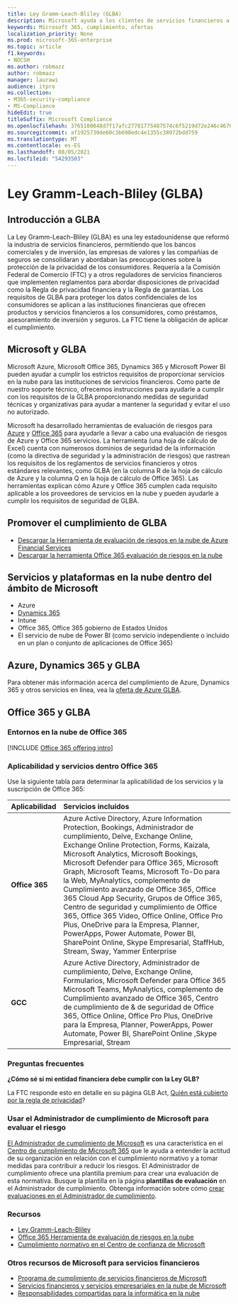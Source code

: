 ```yaml
---
title: Ley Gramm-Leach-Bliley (GLBA)
description: Microsoft ayuda a los clientes de servicios financieros a cumplir con los requisitos de privacidad y seguridad de la Ley Gramm-Leach-Bliley (GLBA).
keywords: Microsoft 365, cumplimiento, ofertas
localization_priority: None
ms.prod: microsoft-365-enterprise
ms.topic: article
f1.keywords:
- NOCSH
ms.author: robmazz
author: robmazz
manager: laurawi
audience: itpro
ms.collection:
- M365-security-compliance
- MS-Compliance
hideEdit: true
titleSuffix: Microsoft Compliance
ms.openlocfilehash: 3765100048d7f17afc27781775487574c6f5219d72e246c4670ccbe91f91f307
ms.sourcegitcommit: af1925730de60c3b698edc4e1355c38972bdd759
ms.translationtype: MT
ms.contentlocale: es-ES
ms.lasthandoff: 08/05/2021
ms.locfileid: "54293503"
---
```

# <a name="gramm-leach-bliley-act-glba"></a>Ley Gramm-Leach-Bliley (GLBA)

## <a name="glba-overview"></a>Introducción a GLBA

La Ley Gramm-Leach-Bliley (GLBA) es una ley estadounidense que reformó la industria de servicios financieros, permitiendo que los bancos comerciales y de inversión, las empresas de valores y las compañías de seguros se consolidaran y abordaban las preocupaciones sobre la protección de la privacidad de los consumidores. Requería a la Comisión Federal de Comercio (FTC) y a otros reguladores de servicios financieros que implementen reglamentos para abordar disposiciones de privacidad como la Regla de privacidad financiera y la Regla de garantías. Los requisitos de GLBA para proteger los datos confidenciales de los consumidores se aplican a las instituciones financieras que ofrecen productos y servicios financieros a los consumidores, como préstamos, asesoramiento de inversión y seguros. La FTC tiene la obligación de aplicar el cumplimiento.

## <a name="microsoft-and-glba"></a>Microsoft y GLBA

Microsoft Azure, Microsoft Office 365, Dynamics 365 y Microsoft Power BI pueden ayudar a cumplir los estrictos requisitos de proporcionar servicios en la nube para las instituciones de servicios financieros. Como parte de nuestro soporte técnico, ofrecemos instrucciones para ayudarle a cumplir con los requisitos de la GLBA proporcionando medidas de seguridad técnicas y organizativas para ayudar a mantener la seguridad y evitar el uso no autorizado.

Microsoft ha desarrollado herramientas de evaluación de riesgos para [Azure](https://servicetrust.microsoft.com/ViewPage/TrustDocuments?command=Download&downloadType=Document&downloadId=6b218946-c235-4234-9beb-d557e39a3f44&docTab=6d000410-c9e9-11e7-9a91-892aae8839ad_Compliance_Guides) y [Office 365](https://servicetrust.microsoft.com/ViewPage/TrustDocuments?command=Download&downloadType=Document&downloadId=55702ffd-c35a-4619-8722-ab71c0c02002&docTab=6d000410-c9e9-11e7-9a91-892aae8839ad_Compliance_Guides) para ayudarle a llevar a cabo una evaluación de riesgos de Azure y Office 365 servicios. La herramienta (una hoja de cálculo de Excel) cuenta con numerosos dominios de seguridad de la información (como la directiva de seguridad y la administración de riesgos) que rastrean los requisitos de los reglamentos de servicios financieros y otros estándares relevantes, como GLBA (en la columna R de la hoja de cálculo de Azure y la columna Q en la hoja de cálculo de Office 365). Las herramientas explican cómo Azure y Office 365 cumplen cada requisito aplicable a los proveedores de servicios en la nube y pueden ayudarle a cumplir los requisitos de seguridad de GLBA.

## <a name="promote-your-glba-compliance"></a>Promover el cumplimiento de GLBA

- [Descargar la Herramienta de evaluación de riesgos en la nube de Azure Financial Services](https://servicetrust.microsoft.com/ViewPage/TrustDocuments?command=Download&downloadType=Document&downloadId=6b218946-c235-4234-9beb-d557e39a3f44&docTab=6d000410-c9e9-11e7-9a91-892aae8839ad_Compliance_Guides)
- [Descargar la herramienta Office 365 evaluación de riesgos en la nube](https://servicetrust.microsoft.com/ViewPage/TrustDocuments?command=Download&downloadType=Document&downloadId=55702ffd-c35a-4619-8722-ab71c0c02002&docTab=6d000410-c9e9-11e7-9a91-892aae8839ad_Compliance_Guides)

## <a name="microsoft-in-scope-cloud-platforms--services"></a>Servicios y plataformas en la nube dentro del ámbito de Microsoft

- Azure
- [Dynamics 365](https://aka.ms/d365-compliance-list)
- Intune
- Office 365, Office 365 gobierno de Estados Unidos
- El servicio de nube de Power BI (como servicio independiente o incluido en un plan o conjunto de aplicaciones de Office 365)

## <a name="azure-dynamics-365-and-glba"></a>Azure, Dynamics 365 y GLBA

Para obtener más información acerca del cumplimiento de Azure, Dynamics 365 y otros servicios en línea, vea la [oferta de Azure GLBA](/azure/compliance/offerings/offering-glba-us).

## <a name="office-365-and-glba"></a>Office 365 y GLBA

### <a name="office-365-cloud-environments"></a>Entornos en la nube de Office 365

[!INCLUDE [Office 365 offering intro](../includes/o365-offering-introduction.md)]

### <a name="office-365-applicability-and-in-scope-services"></a>Aplicabilidad y servicios dentro Office 365

Use la siguiente tabla para determinar la aplicabilidad de los servicios y la suscripción de Office 365:

| **Aplicabilidad** | **Servicios incluidos** |
|:------------------|:----------------------|
| **Office 365** | Azure Active Directory, Azure Information Protection, Bookings, Administrador de cumplimiento, Delve, Exchange Online, Exchange Online Protection, Forms, Kaizala, Microsoft Analytics, Microsoft Bookings, Microsoft Defender para Office 365, Microsoft Graph, Microsoft Teams, Microsoft To-Do para la Web, MyAnalytics, complemento de Cumplimiento avanzado de Office 365, Office 365 Cloud App Security, Grupos de Office 365, Centro de seguridad y cumplimiento de Office 365, Office 365 Video, Office Online, Office Pro Plus, OneDrive para la Empresa, Planner, PowerApps, Power Automate, Power BI, SharePoint Online, Skype Empresarial, StaffHub, Stream, Sway, Yammer Enterprise |
| **GCC** | Azure Active Directory, Administrador de cumplimiento, Delve, Exchange Online, Formularios, Microsoft Defender para Office 365 Microsoft Teams, MyAnalytics, complemento de Cumplimiento avanzado de Office 365, Centro de cumplimiento de & de seguridad de Office 365, Office Online, Office Pro Plus, OneDrive para la Empresa, Planner, PowerApps, Power Automate, Power BI, SharePoint Online ,Skype Empresarial, Stream |

### <a name="frequently-asked-questions"></a>Preguntas frecuentes

**¿Cómo sé si mi entidad financiera debe cumplir con la Ley GLB?**

La FTC responde esto en detalle en su página GLB Act, [Quién está cubierto por la regla de privacidad](https://www.ftc.gov/tips-advice/business-center/guidance/how-comply-privacy-consumer-financial-information-rule-gramm#whois)?

### <a name="use-microsoft-compliance-manager-to-assess-your-risk"></a>Usar el Administrador de cumplimiento de Microsoft para evaluar el riesgo

[El Administrador de cumplimiento de Microsoft](/microsoft-365/compliance/compliance-manager) es una característica en el [Centro de cumplimiento de Microsoft 365](/microsoft-365/compliance/microsoft-365-compliance-center) que le ayuda a entender la actitud de su organización en relación con el cumplimiento normativo y a tomar medidas para contribuir a reducir los riesgos. El Administrador de cumplimiento ofrece una plantilla premium para crear una evaluación de esta normativa. Busque la plantilla en la página **plantillas de evaluación** en el Administrador de cumplimiento. Obtenga información sobre cómo [crear evaluaciones en el Administrador de cumplimiento](/microsoft-365/compliance/compliance-manager-assessments).

### <a name="resources"></a>Recursos

- [Ley Gramm-Leach-Bliley](https://www.ftc.gov/tips-advice/business-center/privacy-and-security/gramm-leach-bliley-act)
- [Office 365 Herramienta de evaluación de riesgos en la nube](https://servicetrust.microsoft.com/ViewPage/TrustDocuments?command=Download&downloadType=Document&downloadId=55702ffd-c35a-4619-8722-ab71c0c02002&docTab=6d000410-c9e9-11e7-9a91-892aae8839ad_Compliance_Guides)
- [Cumplimiento normativo en el Centro de confianza de Microsoft](https://www.microsoft.com/trust-center/compliance/compliance-overview)

### <a name="other-microsoft-resources-for-financial-services"></a>Otros recursos de Microsoft para servicios financieros

- [Programa de cumplimiento de servicios financieros de Microsoft](https://www.microsoft.com/download/details.aspx?id=55332)
- [Servicios financieros y servicios empresariales en la nube de Microsoft](https://www.microsoft.com/trustcenter/cloudservices/financialservices)
- [Responsabilidades compartidas para la informática en la nube](https://aka.ms/sharedresponsibility)
